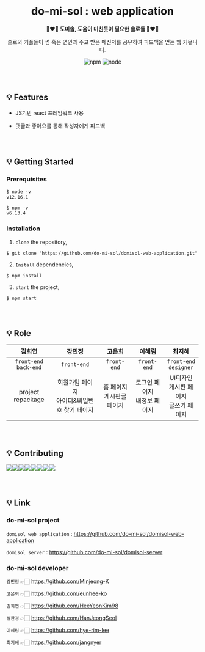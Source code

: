 <h1 align="center">
  do-mi-sol : web application
</h1>

<div align="center">
  <strong>👩‍❤️‍👨 도미솔, 도움이 미친듯이 필요한 솔로들 👩‍❤️‍👨 </strong>
  <p>솔로와 커플들이 썸 혹은 연인과 주고 받은 메신저를 공유하여 피드백을 얻는 웹 커뮤니티.</p>
</div>

<div align="center">
  <!-- NPM version -->
  <img src="https://img.shields.io/npm/v/npm" alt="npm"/>
  
  <!-- NODE version -->
  <img src="https://img.shields.io/node/v/passport" alt="node"/>
</div>

### <br/>
###

## 💡 Features
* JS기반 react 프레임워크 사용

* 댓글과 좋아요를 통해 작성자에게 피드백

### <br/>
###

## 💡 Getting Started

### Prerequisites

```
$ node -v
v12.16.1

$ npm -v
v6.13.4
```

### Installation
1. `clone` the repository,
```
$ git clone "https://github.com/do-mi-sol/domisol-web-application.git"
```

2. `Install` dependencies,
```
$ npm install
```       
3. `start` the project,
```
$ npm start
```

### <br/>
###

## 💡 Role
김희연|강민정|고은희|이혜림|최지혜     
:-------:|:-------:|:-------:|:-------:|:-------:
`front-end`<br/>`back-end`|`front-end`<br/>|`front-end`<br/>|`front-end`<br/>|`front-end`<br/>`designer`
project repackage<br/>|회원가입 페이지<br/>아이디&비밀번호 찾기 페이지|홈 페이지<br/>게시판글 페이지|로그인 페이지<br/> 내정보 페이지|UI디자인<br>게시판 페이지<br/>글쓰기 페이지|

### <br/>
###

## 💡 Contributing
[![](https://sourcerer.io/fame/HeeYeonKim98/do-mi-sol/domisol-web-application/images/0)](https://sourcerer.io/fame/HeeYeonKim98/do-mi-sol/domisol-web-application/links/0)[![](https://sourcerer.io/fame/HeeYeonKim98/do-mi-sol/domisol-web-application/images/1)](https://sourcerer.io/fame/HeeYeonKim98/do-mi-sol/domisol-web-application/links/1)[![](https://sourcerer.io/fame/HeeYeonKim98/do-mi-sol/domisol-web-application/images/2)](https://sourcerer.io/fame/HeeYeonKim98/do-mi-sol/domisol-web-application/links/2)[![](https://sourcerer.io/fame/HeeYeonKim98/do-mi-sol/domisol-web-application/images/3)](https://sourcerer.io/fame/HeeYeonKim98/do-mi-sol/domisol-web-application/links/3)[![](https://sourcerer.io/fame/HeeYeonKim98/do-mi-sol/domisol-web-application/images/4)](https://sourcerer.io/fame/HeeYeonKim98/do-mi-sol/domisol-web-application/links/4)[![](https://sourcerer.io/fame/HeeYeonKim98/do-mi-sol/domisol-web-application/images/5)](https://sourcerer.io/fame/HeeYeonKim98/do-mi-sol/domisol-web-application/links/5)[![](https://sourcerer.io/fame/HeeYeonKim98/do-mi-sol/domisol-web-application/images/6)](https://sourcerer.io/fame/HeeYeonKim98/do-mi-sol/domisol-web-application/links/6)[![](https://sourcerer.io/fame/HeeYeonKim98/do-mi-sol/domisol-web-application/images/7)](https://sourcerer.io/fame/HeeYeonKim98/do-mi-sol/domisol-web-application/links/7)

### <br/>
###

## 💡 Link
### do-mi-sol project

`domisol web application` :  <https://github.com/do-mi-sol/domisol-web-application>

`domisol server` : <https://github.com/do-mi-sol/domisol-server>

### do-mi-sol developer

`강민정` 👉🏻 <https://github.com/Minjeong-K>

`고은희` 👉🏻 <https://github.com/eunhee-ko>

`김희연` 👉🏻 <https://github.com/HeeYeonKim98>

`설한정` 👉🏻 <https://github.com/HanJeongSeol>

`이헤림` 👉🏻 <https://github.com/hye-rim-lee>

`최지혜` 👉🏻 <https://github.com/jangnyer>
